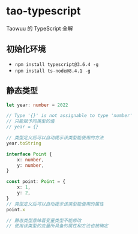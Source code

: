 # tao-typescript
Taowuu 的 TypeScript 全解

## 初始化环境
- `npm install typescript@3.6.4 -g`
- `npm install ts-node@8.4.1 -g`

## 静态类型
```ts
let year: number = 2022

// Type '{}' is not assignable to type 'number'
// 只能赋予同类型的值
// year = {}

// 类型定义后可以自动提示该类型能使用的方法
year.toString

interface Point {
    x: number,
    y: number,
}

const point: Point = {
    x: 1,
    y: 2,
}
// 类型定义后可以自动提示该类型能使用的属性
point.x

// 静态类型意味着变量类型不能修改
// 使用该类型的变量所具备的属性和方法也被确定
```
